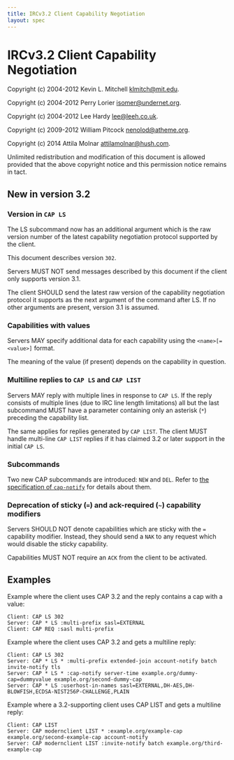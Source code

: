 ```yaml
---
title: IRCv3.2 Client Capability Negotiation
layout: spec
---
```

# IRCv3.2 Client Capability Negotiation

Copyright (c) 2004-2012 Kevin L. Mitchell <klmitch@mit.edu>.

Copyright (c) 2004-2012 Perry Lorier <isomer@undernet.org>.

Copyright (c) 2004-2012 Lee Hardy <lee@leeh.co.uk>.

Copyright (c) 2009-2012 William Pitcock <nenolod@atheme.org>.

Copyright (c) 2014 Attila Molnar <attilamolnar@hush.com>.

Unlimited redistribution and modification of this document is allowed
provided that the above copyright notice and this permission notice
remains in tact.

## New in version 3.2

### Version in `CAP LS`

The LS subcommand now has an additional argument which is the raw version
number of the latest capability negotiation protocol supported by the client.

This document describes version `302`.

Servers MUST NOT send messages described by this document if the client
only supports version 3.1.

The client SHOULD send the latest raw version of the capability negotiation
protocol it supports as the next argument of the command after LS.
If no other arguments are present, version 3.1 is assumed.

### Capabilities with values

Servers MAY specify additional data for each capability using the
`<name>[=<value>]` format.

The meaning of the value (if present) depends on the capability in question.

### Multiline replies to `CAP LS` and `CAP LIST`

Servers MAY reply with multiple lines in response to `CAP LS`.
If the reply consists of multiple lines (due to IRC line length limitations)
all but the last subcommand MUST have a parameter containing only an asterisk
(`*`) preceding the capability list.

The same applies for replies generated by `CAP LIST`.
The client MUST handle multi-line `CAP LIST` replies if it has claimed 3.2
or later support in the initial `CAP LS`.

### Subcommands

Two new CAP subcommands are introduced: `NEW` and `DEL`.
Refer to [the specification of `cap-notify`](/extensions/cap-notify-3.2.md) for details about them.

### Deprecation of sticky (`=`) and ack-required (`~`) capability modifiers

Servers SHOULD NOT denote capabilities which are sticky with the `=` capability modifier.  Instead,
they should send a `NAK` to any request which would disable the sticky capability.

Capabilities MUST NOT require an `ACK` from the client to be activated.

## Examples

Example where the client uses CAP 3.2 and the reply contains a cap with
a value:

    Client: CAP LS 302
    Server: CAP * LS :multi-prefix sasl=EXTERNAL
    Client: CAP REQ :sasl multi-prefix

Example where the client uses CAP 3.2 and gets a multiline reply:

    Client: CAP LS 302
    Server: CAP * LS * :multi-prefix extended-join account-notify batch invite-notify tls
    Server: CAP * LS * :cap-notify server-time example.org/dummy-cap=dummyvalue example.org/second-dummy-cap
    Server: CAP * LS :userhost-in-names sasl=EXTERNAL,DH-AES,DH-BLOWFISH,ECDSA-NIST256P-CHALLENGE,PLAIN

Example where a 3.2-supporting client uses CAP LIST and gets a multiline
reply:

    Client: CAP LIST
    Server: CAP modernclient LIST * :example.org/example-cap example.org/second-example-cap account-notify
    Server: CAP modernclient LIST :invite-notify batch example.org/third-example-cap
